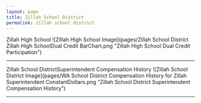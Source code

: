 ```yaml
---
layout: page
title: Zillah School District
permalink: zillah school district
---
```



Zillah High School
![Zillah High School Image](pages/Zillah School District Zillah High SchoolDual Credit BarChart.png "Zillah High School Dual Credit Participation")

___

Zillah School DistrictSuperintendent Compensation History
![Zillah School District Image](pages/WA School District Compensation History for Zillah Superintendent ConstantDollars.png "Zillah School District Superintendent Compensation History")

___

